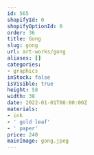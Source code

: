 ```yaml
---
id: 565
shopifyId: 0
shopifyOptionId: 0
order: 36
title: Gong
slug: gong
url: art-works/gong
aliases: []
categories:
- graphics
inStock: false
isVisible: true
height: 58
width: 38
date: 2022-01-01T00:00:00Z
materials:
- ink
- ' gold leaf'
- ' paper'
price: 240
mainImage: gong.jpeg
---
```


